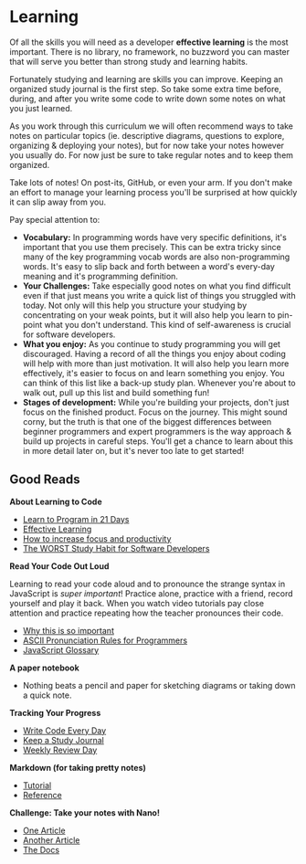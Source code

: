 # Learning

Of all the skills you will need as a developer __effective learning__ is the most important.  There is no library, no framework, no buzzword you can master that will serve you better than strong study and learning habits.

Fortunately studying and learning are skills you can improve.  Keeping an organized study journal is the first step.  So take some extra time before, during, and after you write some code to write down some notes on what you just learned.

As you work through this curriculum we will often recommend ways to take notes on particular topics (ie. descriptive diagrams, questions to explore, organizing & deploying your notes), but for now take your notes however you usually do.  For now just be sure to take regular notes and to keep them organized.

Take lots of notes!  On post-its, GitHub, or even your arm.  If you don't make an effort to manage your learning process you'll be surprised at how quickly it can slip away from you.

Pay special attention to:

* __Vocabulary:__ In programming words have very specific definitions, it's important that you use them precisely.  This can be extra tricky since many of the key programming vocab words are also non-programming words.  It's easy to slip back and forth between a word's every-day meaning and it's programming definition.
* __Your Challenges:__ Take especially good notes on what you find difficult even if that just means you write a quick list of things you struggled with today.  Not only will this help you structure your studying by concentrating on your weak points, but it will also help you learn to pin-point what you don't understand.  This kind of self-awareness is crucial for software developers.
* __What you enjoy:__ As you continue to study programming you will get discouraged.  Having a record of all the things you enjoy about coding will help with more than just motivation.  It will also help you learn more effectively, it's easier to focus on and learn something you enjoy.  You can think of this list like a back-up study plan.  Whenever you're about to walk out, pull up this list and build something fun!
* __Stages of development:__  While you're building your projects, don't just focus on the finished product.  Focus on the journey.  This might sound corny, but the truth is that one of the biggest differences between beginner programmers and expert programmers is the way approach & build up projects in careful steps.  You'll get a chance to learn about this in more detail later on, but it's never too late to get started!

## Good Reads

__About Learning to Code__

* [Learn to Program in 21 Days](https://landing.athabascau.ca/bookmarks/view/2852968/the-easiest-way-to-teach-yourself-c-in-21-days)
* [Effective Learning](https://github.com/hackyourfuturebelgium/effective-learning)
* [How to increase focus and productivity](https://github.com/HackYourFutureBelgium/hack-the-talks/blob/master/How_to_increase_focus%26productivity.pdf)
* [The WORST Study Habit for Software Developers](https://www.youtube.com/watch?v=rfVd-r79OL4)

__Read Your Code Out Loud__

Learning to read your code aloud and to pronounce the strange syntax in JavaScript is _super important_!  Practice alone, practice with a friend, record yourself and play it back.  When you watch video tutorials pay close attention and practice repeating how the teacher pronounces their code.

* [Why this is so important](https://www.youtube.com/watch?v=g1ib43q3uXQ&feature=youtu.be&t=1209)
* [ASCII Pronunciation Rules for Programmers](https://blog.codinghorror.com/ascii-pronunciation-rules-for-programmers/)
* [JavaScript Glossary](https://www.codecademy.com/articles/glossary-javascript)

__A paper notebook__

* Nothing beats a pencil and paper for sketching diagrams or taking down a quick note.

__Tracking Your Progress__

* [Write Code Every Day](https://johnresig.com/blog/write-code-every-day/)
* [Keep a Study Journal](https://teachthought.com/literacy/20-types-of-learning-journals-that-help-students-think/)
* [Weekly Review Day](https://www.youtube.com/watch?v=PlTrxpNaZI8)

__Markdown (for taking pretty notes)__
* [Tutorial](https://www.markdowntutorial.com)
* [Reference](https://guides.github.com/features/mastering-markdown/)


__Challenge: Take your notes with Nano!__

* [One Article](https://www.howtogeek.com/howto/42980/the-beginners-guide-to-nano-the-linux-command-line-text-editor/)
* [Another Article](http://www.tuxradar.com/content/text-editing-nano-made-easy)
* [The Docs](https://www.nano-editor.org/dist/v2.9/nano.html)


